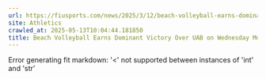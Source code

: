 ```yaml
---
url: https://fiusports.com/news/2025/3/12/beach-volleyball-earns-dominant-victory-over-uab-on-wednesday-morning.aspx
site: Athletics
crawled_at: 2025-05-13T10:04:44.181850
title: Beach Volleyball Earns Dominant Victory Over UAB on Wednesday Morning - FIU Athletics
---
```


Error generating fit markdown: '<' not supported between instances of 'int' and 'str'